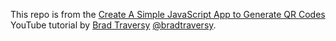 This repo is from the [Create A Simple JavaScript App to Generate QR Codes](https://youtu.be/qNiUlml9MDk) YouTube tutorial by [Brad Traversy](https://www.youtube.com/c/TraversyMedia) [@bradtraversy](https://github.com/bradtraversy).